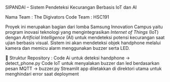 SIPANDAI – Sistem Pendeteksi Kecurangan Berbasis IoT dan AI

Nama Team : The Digivators
Code Team : HSC191

Proyek ini merupakan bagian dari lomba Samsung Innovation Campus yaitu program inovasi teknologi yang mengintegrasikan *Internet of Things* (IoT) dengan *Artificial Intelligence* (AI) untuk mendeteksi potensi kecurangan saat ujian berbasis visual. Sistem ini akan mendeteksi objek handphone melalui kamera dan memicu alarm menggunakan buzzer serta LED.

📁 Struktur Repository :
Code Ai untuk deteksi handphone -> detect_phone.py
Code IoT untuk menyalakan buzzer dan led berdasarkan pesan MQTT -> buzzer.py 
Streamlit app diletakkan di direktori utama untuk menghindari error saat deployment


